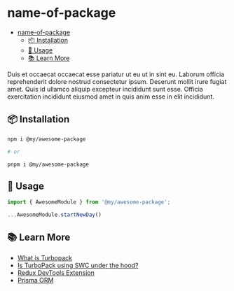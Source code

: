 # name-of-package

- [name-of-package](#name-of-package)
  - [📦 Installation](#-installation)
  - [🚀 Usage](#-usage)
  - [📚 Learn More](#-learn-more)

Duis et occaecat occaecat esse pariatur ut eu ut in sint eu. Laborum officia reprehenderit dolore nostrud consectetur ipsum. Deserunt mollit irure fugiat amet. Quis id ullamco aliquip excepteur incididunt sunt esse. Officia exercitation incididunt eiusmod amet in quis anim esse in elit incididunt.

## 📦 Installation

```bash
npm i @my/awesome-package

# or

pnpm i @my/awesome-package
```

## 🚀 Usage

```typescript
import { AwesomeModule } from '@my/awesome-package';

...AwesomeModule.startNewDay()
```

## 📚 Learn More

- [What is Turbopack](https://www.youtube.com/watch?v=6ZwnBI4Rb1w)
- [Is TurboPack using SWC under the hood?](https://github.com/vercel/turbo/discussions/2350#discussioncomment-3965562)
- [Redux DevTools Extension](https://github.com/reduxjs/redux-devtools)
- [Prisma ORM](https://www.prisma.io/orm)